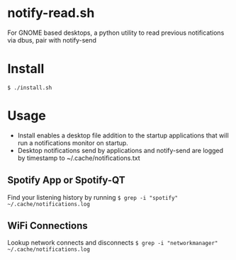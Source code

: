 # notify-read.sh
For GNOME based desktops, a python utility to read previous notifications via dbus, pair with notify-send

# Install
`$ ./install.sh`

# Usage
- Install enables a desktop file addition to the startup applications that will run a notifications monitor on startup.
- Desktop notifications send by applications and notify-send are logged by timestamp to ~/.cache/notifications.txt

## Spotify App or Spotify-QT
Find your listening history by running
`$ grep -i "spotify" ~/.cache/notifications.log`

## WiFi Connections
Lookup network connects and disconnects
`$ grep -i "networkmanager" ~/.cache/notifications.log`
